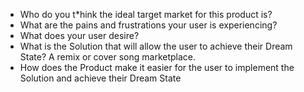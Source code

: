 * Who do you t*hink the ideal target market for this product is?
* What are the pains and frustrations your user is experiencing?
* What does your user desire? 
* What is the Solution that will allow the user to achieve their Dream State? A remix or cover song marketplace. 
* How does the Product make it easier for the user to implement the Solution and achieve their Dream State